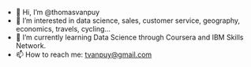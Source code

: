 - 👋 Hi, I’m @thomasvanpuy
- 👀 I’m interested in data science, sales, customer service, geography, economics, travels, cycling...
- 🌱 I’m currently learning Data Science through Coursera and IBM Skills Network. 
- 📫 How to reach me: tvanpuy@gmail.com

<!---
thomasvanpuy/thomasvanpuy is a ✨ special ✨ repository because its `README.md` (this file) appears on your GitHub profile.
You can click the Preview link to take a look at your changes.
--->
